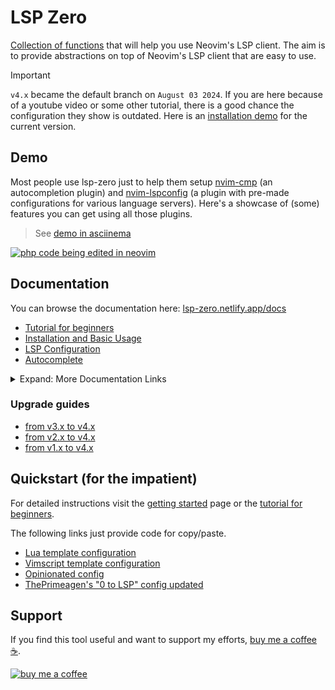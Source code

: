 # LSP Zero

[Collection of functions](https://lsp-zero.netlify.app/docs/reference/lua-api.html) that will help you use Neovim's LSP client. The aim is to provide abstractions on top of Neovim's LSP client that are easy to use.

> [!IMPORTANT]
> `v4.x` became the default branch on `August 03 2024`. If you are here because of a youtube video or some other tutorial, there is a good chance the configuration they show is outdated. Here is an [installation demo](https://asciinema.org/a/671812) for the current version.

## Demo

Most people use lsp-zero just to help them setup [nvim-cmp](https://github.com/hrsh7th/nvim-cmp) (an autocompletion plugin) and [nvim-lspconfig](https://github.com/neovim/nvim-lspconfig) (a plugin with pre-made configurations for various language servers). Here's a showcase of (some) features you can get using all those plugins.

> See [demo in asciinema](https://asciinema.org/a/636643)

[![php code being edited in neovim](https://github.com/user-attachments/assets/6d414988-d912-4bf0-812a-3c2dad92a472)](https://asciinema.org/a/636643) 

## Documentation

You can browse the documentation here: [lsp-zero.netlify.app/docs](https://lsp-zero.netlify.app/docs/introduction.html)

* [Tutorial for beginners](https://lsp-zero.netlify.app/docs/tutorial.html)
* [Installation and Basic Usage](https://lsp-zero.netlify.app/docs/getting-started.html)
* [LSP Configuration](https://lsp-zero.netlify.app/docs/language-server-configuration.html)
* [Autocomplete](https://lsp-zero.netlify.app/docs/autocomplete.html)

<details>

<summary>Expand: More Documentation Links </summary>

* Integrations

  * [Integrate with mason.nvim](https://lsp-zero.netlify.app/docs/guide/integrate-with-mason-nvim.html)
  * [Enable folds with nvim-ufo](https://lsp-zero.netlify.app/docs/guide/quick-recipes.html#enable-folds-with-nvim-ufo)
  * [Setup copilot.lua + nvim-cmp](https://lsp-zero.netlify.app/docs/guide/setup-copilot-lua-plus-nvim-cmp.html)
  * [Setup with nvim-jdtls](https://lsp-zero.netlify.app/docs/guide/setup-with-nvim-jdtls.html)
  * [Setup with nvim-navic](https://lsp-zero.netlify.app/docs/guide/quick-recipes.html#setup-with-nvim-navic)
  * [Setup with rustaceanvim](https://lsp-zero.netlify.app/docs/guide/quick-recipes.html#setup-with-rustaceanvim)
  * [Setup with flutter-tools](https://lsp-zero.netlify.app/docs/guide/quick-recipes.html#setup-with-flutter-tools)
  * [Setup with nvim-metals](https://lsp-zero.netlify.app/docs/guide/quick-recipes.html#setup-with-nvim-metals)
  * [Setup with haskell-tools](https://lsp-zero.netlify.app/docs/guide/quick-recipes.html#setup-with-haskell-tools)

* Guides

  * [What to do when the language server doesn't start?](https://lsp-zero.netlify.app/docs/guide/what-to-do-when-lsp-doesnt-start.html)
  * [Lazy loading with lazy.nvim](https://lsp-zero.netlify.app/docs/guide/lazy-loading-with-lazy-nvim.html)
  * [lua_ls for Neovim](https://lsp-zero.netlify.app/docs/guide/neovim-lua-ls.html)
  * [Configure Volar 2.0 (with typescript support)](https://lsp-zero.netlify.app/docs/guide/configure-volar-v2.html)

* API

  * [Commands](https://lsp-zero.netlify.app/docs/reference/commands.html)
  * [Variables](https://lsp-zero.netlify.app/docs/reference/variables.html)
  * [Lua API](https://lsp-zero.netlify.app/docs/guide/what-to-do-when-lsp-doesnt-start.html) 

* Blog posts

  * [You might not need lsp-zero](https://lsp-zero.netlify.app/v3.x/blog/you-might-not-need-lsp-zero.html)
  * [ThePrimeagen 0 to LSP config](https://lsp-zero.netlify.app/v3.x/blog/theprimeagens-config-from-2022.html)

</details>

### Upgrade guides

* [from v3.x to v4.x](https://lsp-zero.netlify.app/docs/guide/migrate-from-v3-branch.html)
* [from v2.x to v4.x](https://lsp-zero.netlify.app/docs/guide/migrate-from-v2-branch.html)
* [from v1.x to v4.x](https://lsp-zero.netlify.app/docs/guide/migrate-from-v1-branch.html)

## Quickstart (for the impatient)

For detailed instructions visit the [getting started](https://lsp-zero.netlify.app/docs/getting-started.html) page or the [tutorial for beginners](https://lsp-zero.netlify.app/docs/tutorial.html).

The following links just provide code for copy/paste.

* [Lua template configuration](https://lsp-zero.netlify.app/docs/template/lua-config.html)
* [Vimscript template configuration](https://lsp-zero.netlify.app/docs/template/vimscript-config.html)
* [Opinionated config](https://lsp-zero.netlify.app/docs/template/opinionated.html) 
* [ThePrimeagen's "0 to LSP" config updated](https://lsp-zero.netlify.app/v3.x/blog/theprimeagens-config-from-2022.html)

## Support

If you find this tool useful and want to support my efforts, [buy me a coffee ☕](https://www.buymeacoffee.com/vonheikemen).

[![buy me a coffee](https://res.cloudinary.com/vonheikemen/image/upload/v1618466522/buy-me-coffee_ah0uzh.png)](https://www.buymeacoffee.com/vonheikemen)

